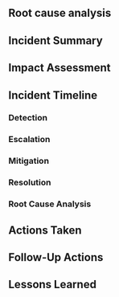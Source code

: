 ## Root cause analysis


## Incident Summary

## Impact Assessment

## Incident Timeline

### Detection
### Escalation
### Mitigation
### Resolution
###  Root Cause Analysis

##  Actions Taken

##  Follow-Up Actions

## Lessons Learned


